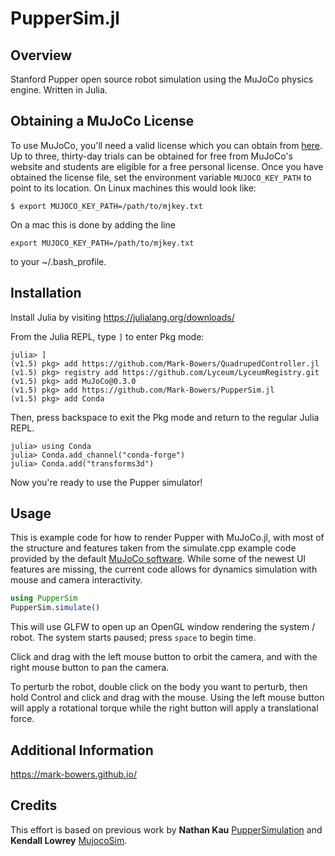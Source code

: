 # PupperSim.jl

## Overview
Stanford Pupper open source robot simulation using the MuJoCo physics engine. Written in Julia.

## Obtaining a MuJoCo License

To use MuJoCo, you'll need a valid license which you can obtain from
[here](https://www.roboti.us/license.html). Up to three, thirty-day trials can be obtained
for free from MuJoCo's website and students are eligible for a free personal license.
Once you have obtained the license file, set the environment variable `MUJOCO_KEY_PATH`
to point to its location. On Linux machines this would look like:
```
$ export MUJOCO_KEY_PATH=/path/to/mjkey.txt
```

On a mac this is done by adding the line
```
export MUJOCO_KEY_PATH=/path/to/mjkey.txt
```
to your ~/.bash_profile.

## Installation

Install Julia by visiting https://julialang.org/downloads/

From the Julia REPL, type `]` to enter Pkg mode:
```julia-repl
julia> ]
(v1.5) pkg> add https://github.com/Mark-Bowers/QuadrupedController.jl
(v1.5) pkg> registry add https://github.com/Lyceum/LyceumRegistry.git
(v1.5) pkg> add MuJoCo@0.3.0
(v1.5) pkg> add https://github.com/Mark-Bowers/PupperSim.jl
(v1.5) pkg> add Conda
```

Then, press backspace to exit the Pkg mode and return to the regular Julia REPL.
```julia-repl
julia> using Conda
julia> Conda.add_channel("conda-forge")
julia> Conda.add("transforms3d")
```

Now you're ready to use the Pupper simulator!

## Usage
This is example code for how to render Pupper with MuJoCo.jl, with most of the structure and features taken from the simulate.cpp example code provided by the default [MuJoCo software](http://mujoco.org/). While some of the newest UI features are missing, the current code allows for dynamics simulation with mouse and camera interactivity.

```julia
using PupperSim
PupperSim.simulate()
```

This will use GLFW to open up an OpenGL window rendering the system / robot. The system starts paused; press `space` to begin time.

Click and drag with the left mouse button to orbit the camera, and with the right mouse button to pan the camera.

To perturb the robot, double click on the body you want to perturb, then hold Control and click and drag with the mouse. Using the left mouse button will apply a rotational torque while the right button will apply a translational force.

## Additional Information

https://mark-bowers.github.io/

## Credits
This effort is based on previous work by **Nathan Kau** [PupperSimulation](https://github.com/Nate711/PupperSimulation) and **Kendall Lowrey** [MujocoSim](hhttps://github.com/klowrey/MujocoSim.jl).
